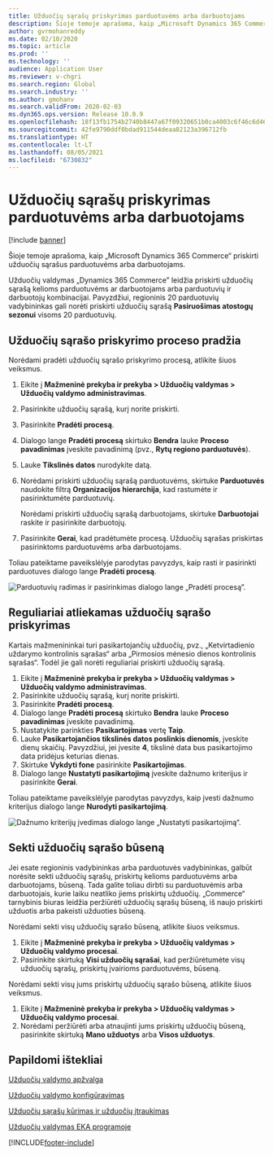 ```yaml
---
title: Užduočių sąrašų priskyrimas parduotuvėms arba darbuotojams
description: Šioje temoje aprašoma, kaip „Microsoft Dynamics 365 Commerce“ priskirti užduočių sąrašus parduotuvėms arba darbuotojams.
author: gvrmohanreddy
ms.date: 02/10/2020
ms.topic: article
ms.prod: ''
ms.technology: ''
audience: Application User
ms.reviewer: v-chgri
ms.search.region: Global
ms.search.industry: ''
ms.author: gmohanv
ms.search.validFrom: 2020-02-03
ms.dyn365.ops.version: Release 10.0.9
ms.openlocfilehash: 18f13fb1754b2740b8447a67f09320651b0ca4003c6f46c6d4668e5159ae1a2d
ms.sourcegitcommit: 42fe9790ddf0bdad911544deaa82123a396712fb
ms.translationtype: HT
ms.contentlocale: lt-LT
ms.lasthandoff: 08/05/2021
ms.locfileid: "6730832"
---
```

# <a name="assign-task-lists-to-stores-or-employees"></a>Užduočių sąrašų priskyrimas parduotuvėms arba darbuotojams

[!include [banner](includes/banner.md)]

Šioje temoje aprašoma, kaip „Microsoft Dynamics 365 Commerce“ priskirti užduočių sąrašus parduotuvėms arba darbuotojams.

Užduočių valdymas „Dynamics 365 Commerce” leidžia priskirti užduočių sąrašą kelioms parduotuvėms ar darbuotojams arba parduotuvių ir darbuotojų kombinacijai. Pavyzdžiui, regioninis 20 parduotuvių vadybininkas gali norėti priskirti užduočių sąrašą **Pasiruošimas atostogų sezonui** visoms 20 parduotuvių.

## <a name="start-the-task-list-assignment-process"></a>Užduočių sąrašo priskyrimo proceso pradžia

Norėdami pradėti užduočių sąrašo priskyrimo procesą, atlikite šiuos veiksmus.

1. Eikite į **Mažmeninė prekyba ir prekyba \> Užduočių valdymas \> Užduočių valdymo administravimas**.
1. Pasirinkite užduočių sąrašą, kurį norite priskirti.
1. Pasirinkite **Pradėti procesą**.
1. Dialogo lange **Pradėti procesą** skirtuko **Bendra** lauke **Proceso pavadinimas** įveskite pavadinimą (pvz., **Rytų regiono parduotuvės**).
1. Lauke **Tikslinės datos** nurodykite datą.
1. Norėdami priskirti užduočių sąrašą parduotuvėms, skirtuke **Parduotuvės** naudokite filtrą **Organizacijos hierarchija**, kad rastumėte ir pasirinktumėte parduotuvių.

    Norėdami priskirti užduočių sąrašą darbuotojams, skirtuke **Darbuotojai** raskite ir pasirinkite darbuotojų.

1. Pasirinkite **Gerai**, kad pradėtumėte procesą. Užduočių sąrašas priskirtas pasirinktoms parduotuvėms arba darbuotojams.

Toliau pateiktame paveikslėlyje parodytas pavyzdys, kaip rasti ir pasirinkti parduotuves dialogo lange **Pradėti procesą**.

![Parduotuvių radimas ir pasirinkimas dialogo lange „Pradėti procesą”.](media/HQ-Assign-Tasks-Lists.png)

## <a name="assign-task-lists-on-a-recurring-basis"></a>Reguliariai atliekamas užduočių sąrašo priskyrimas

Kartais mažmenininkai turi pasikartojančių užduočių, pvz., „Ketvirtadienio uždarymo kontrolinis sąrašas“ arba „Pirmosios mėnesio dienos kontrolinis sąrašas“. Todėl jie gali norėti reguliariai priskirti užduočių sąrašą.

1. Eikite į **Mažmeninė prekyba ir prekyba \> Užduočių valdymas \> Užduočių valdymo administravimas**.
1. Pasirinkite užduočių sąrašą, kurį norite priskirti.
1. Pasirinkite **Pradėti procesą**.
1. Dialogo lange **Pradėti procesą** skirtuko **Bendra** lauke **Proceso pavadinimas** įveskite pavadinimą.
1. Nustatykite parinkties **Pasikartojimas** vertę **Taip**.
1. Lauke **Pasikartojančios tikslinės datos poslinkis dienomis**, įveskite dienų skaičių. Pavyzdžiui, jei įvesite **4**, tikslinė data bus pasikartojimo data pridėjus keturias dienas.
1. Skirtuke **Vykdyti fone** pasirinkite **Pasikartojimas**.
1. Dialogo lange **Nustatyti pasikartojimą** įveskite dažnumo kriterijus ir pasirinkite **Gerai**.

Toliau pateiktame paveikslėlyje parodytas pavyzdys, kaip įvesti dažnumo kriterijus dialogo lange **Nurodyti pasikartojimą**.

![Dažnumo kriterijų įvedimas dialogo lange „Nustatyti pasikartojimą“.](media/HQ-Assign-Tasks-Lists-Recurrently.png)

## <a name="track-task-list-status"></a>Sekti užduočių sąrašo būseną

Jei esate regioninis vadybininkas arba parduotuvės vadybininkas, galbūt norėsite sekti užduočių sąrašų, priskirtų kelioms parduotuvėms arba darbuotojams, būseną. Tada galite toliau dirbti su parduotuvėmis arba darbuotojais, kurie laiku neatliko jiems priskirtų užduočių. „Commerce“ tarnybinis biuras leidžia peržiūrėti užduočių sąrašų būseną, iš naujo priskirti užduotis arba pakeisti užduoties būseną.

Norėdami sekti visų užduočių sąrašo būseną, atlikite šiuos veiksmus.

1. Eikite į **Mažmeninė prekyba ir prekyba \> Užduočių valdymas \> Užduočių valdymo procesai**.
1. Pasirinkite skirtuką **Visi užduočių sąrašai**, kad peržiūrėtumėte visų užduočių sąrašų, priskirtų įvairioms parduotuvėms, būseną.

Norėdami sekti visų jums priskirtų užduočių sąrašo būseną, atlikite šiuos veiksmus.

1. Eikite į **Mažmeninė prekyba ir prekyba \> Užduočių valdymas \> Užduočių valdymo procesai**.
1. Norėdami peržiūrėti arba atnaujinti jums priskirtų užduočių būseną, pasirinkite skirtuką **Mano užduotys** arba **Visos užduotys**.

## <a name="additional-resources"></a>Papildomi ištekliai

[Užduočių valdymo apžvalga](task-mgmt-overview.md)

[Užduočių valdymo konfigūravimas](task-mgmt-configure.md)

[Užduočių sąrašų kūrimas ir užduočių įtraukimas](task-mgmt-create-lists.md)

[Užduočių valdymas EKA programoje](task-mgmt-POS.md)


[!INCLUDE[footer-include](../includes/footer-banner.md)]
